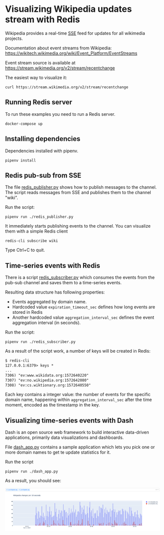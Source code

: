 Visualizing Wikipedia updates stream with Redis
===============================================

Wikipedia provides a real-time [SSE](https://developer.mozilla.org/en-US/docs/Web/API/Server-sent_events)
feed for updates for all wikimedia projects.

Documentation about event streams from Wikipedia:
https://wikitech.wikimedia.org/wiki/Event_Platform/EventStreams

Event stream source is available at https://stream.wikimedia.org/v2/stream/recentchange

The easiest way to visualize it:

```
curl https://stream.wikimedia.org/v2/stream/recentchange
```

Running Redis server
--------------------

To run these examples you need to run a Redis server.

```
docker-compose up
```

Installing dependencies
-----------------------

Dependencies installed with pipenv.

```
pipenv install
```


Redis pub-sub from SSE
----------------------

The file [redis_publisher.py](./redis_publisher.py) shows how to publish messages to
the channel. The script reads messages from SSE and publishes them to the channel
"wiki".

Run the script:

```
pipenv run ./redis_publisher.py
```

It immediately starts publishing events to the channel. You can visualize them
with a simple Redis client

```
redis-cli subscribe wiki
```

Type Ctrl+C to quit.

Time-series events with Redis
-----------------------------

There is a script [redis_subscriber.py](./redis_subscriber.py) which consumes
the events from the pub-sub channel and saves them to a time-series events.

Resulting data structure has following properties:

- Events aggregated by domain name.
- Hardcoded value `expiration_timeout_sec` defines how long events are
  stored in Redis
- Another hardcoded value `aggregation_interval_sec` defines the event
  aggregation interval (in seconds).

Run the script:

```
pipenv run ./redis_subscriber.py
```

As a result of the script work, a number of keys will be created in Redis:

```
$ redis-cli
127.0.0.1:6379> keys *
...
7306) "ev:www.wikidata.org:1572640220"
7307) "ev:no.wikipedia.org:1572642080"
7308) "ev:cs.wiktionary.org:1572640550"
```

Each key contains a integer value: the number of events for the specific
domain name, happening within `aggregation_interval_sec` after the time moment,
encoded as the timestamp in the key.


Visualizing time-series events with Dash
-----------------------------------------

Dash is an open source web framework to build interactive data-driven
applications, primarily data visualizations and dashboards.

File [dash_app.py](./dash_app.py) contains a sample application which lets
you pick one or more domain names to get te update statistics for it.

Run the script

```
pipenv run ./dash_app.py
```

As a result, you should see:

![](./wikipedia-changes-screenshot.png)
